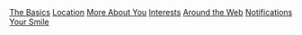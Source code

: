 <div class="tab-links" data-context="settings_tabs">
	<a href="#" class="tab-link tab-link-active" data-tabname="the-basics">The Basics</a>
	<a href="#" class="tab-link" data-tabname="location">Location</a>
	<a href="#" class="tab-link" data-tabname="more-about-you">More About You</a>
	<a href="#" class="tab-link" data-tabname="interests">Interests</a>
	<a href="#" class="tab-link" data-tabname="around-the-web">Around the Web</a>
	<a href="#" class="tab-link" data-tabname="notifications">Notifications</a>
	<a href="#" class="tab-link" data-tabname="your-smile">Your Smile</a>
</div>
